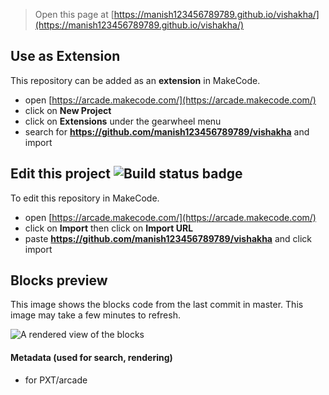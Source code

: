  


> Open this page at [https://manish123456789789.github.io/vishakha/](https://manish123456789789.github.io/vishakha/)

## Use as Extension

This repository can be added as an **extension** in MakeCode.

* open [https://arcade.makecode.com/](https://arcade.makecode.com/)
* click on **New Project**
* click on **Extensions** under the gearwheel menu
* search for **https://github.com/manish123456789789/vishakha** and import

## Edit this project ![Build status badge](https://github.com/manish123456789789/vishakha/workflows/MakeCode/badge.svg)

To edit this repository in MakeCode.

* open [https://arcade.makecode.com/](https://arcade.makecode.com/)
* click on **Import** then click on **Import URL**
* paste **https://github.com/manish123456789789/vishakha** and click import

## Blocks preview

This image shows the blocks code from the last commit in master.
This image may take a few minutes to refresh.

![A rendered view of the blocks](https://github.com/manish123456789789/vishakha/raw/master/.github/makecode/blocks.png)

#### Metadata (used for search, rendering)

* for PXT/arcade
<script src="https://makecode.com/gh-pages-embed.js"></script><script>makeCodeRender("{{ site.makecode.home_url }}", "{{ site.github.owner_name }}/{{ site.github.repository_name }}");</script>
